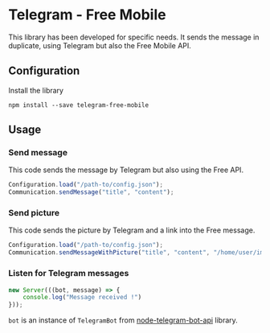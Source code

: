 # Telegram - Free Mobile 

This library has been developed for specific needs.
It sends the message in duplicate, using Telegram but also the Free Mobile API.

## Configuration

Install the library
```
npm install --save telegram-free-mobile
```

## Usage

### Send message

This code sends the message by Telegram but also using the Free API.
```typescript
Configuration.load("/path-to/config.json");
Communication.sendMessage("title", "content");
```

### Send picture

This code sends the picture by Telegram and a link into the Free message.
``` typescript
Configuration.load("/path-to/config.json");
Communication.sendMessageWithPicture("title", "content", "/home/user/image.png");
``` 

### Listen for Telegram messages

```typescript
new Server(((bot, message) => {
    console.log("Message received !")    
}));
```

`bot` is an instance of `TelegramBot` from [node-telegram-bot-api](https://github.com/yagop/node-telegram-bot-api) library.